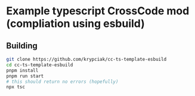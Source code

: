 <!-- markdownlint-disable MD013 MD024 MD001 MD045 -->

# Example typescript CrossCode mod (compliation using esbuild)

## Building

```bash
git clone https://github.com/krypciak/cc-ts-template-esbuild
cd cc-ts-template-esbuild
pnpm install
pnpm run start
# this should return no errors (hopefully)
npx tsc
```
